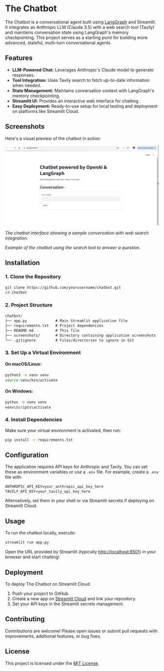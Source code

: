 # The Chatbot

The Chatbot is a conversational agent built using [LangGraph](https://github.com/langchain-ai/langgraph) and Streamlit. It integrates an Anthropic LLM (Claude 3.5) with a web search tool (Tavily) and maintains conversation state using LangGraph's memory checkpointing. This project serves as a starting point for building more advanced, stateful, multi-turn conversational agents.

## Features

- **LLM-Powered Chat:** Leverages Anthropic's Claude model to generate responses.
- **Tool Integration:** Uses Tavily search to fetch up-to-date information when needed.
- **State Management:** Maintains conversation context with LangGraph's memory checkpointing.
- **Streamlit UI:** Provides an interactive web interface for chatting.
- **Easy Deployment:** Ready-to-use setup for local testing and deployment on platforms like Streamlit Cloud.

## Screenshots

Here's a visual preview of the chatbot in action:

![Chatbot Interface](images/img.png)

*The chatbot interface showing a sample conversation with web search integration.*

*Example of the chatbot using the search tool to answer a question.*

## Installation

### 1. Clone the Repository

```bash
git clone https://github.com/yourusername/chatbot.git
cd chatbot
```

### 2. Project Structure

```
chatbot/
├── app.py             # Main Streamlit application file
├── requirements.txt   # Project dependencies
├── README.md          # This file
├── screenshots/       # Directory containing application screenshots
└── .gitignore         # Files/directories to ignore in Git
```

### 3. Set Up a Virtual Environment

#### On macOS/Linux:
```bash
python3 -m venv venv
source venv/bin/activate
```

#### On Windows:
```bash
python -m venv venv
venv\Scripts\activate
```

### 4. Install Dependencies

Make sure your virtual environment is activated, then run:

```bash
pip install -r requirements.txt
```

## Configuration

The application requires API keys for Anthropic and Tavily. You can set these as environment variables or use a `.env` file. For example, create a `.env` file with:

```
ANTHROPIC_API_KEY=your_anthropic_api_key_here
TAVILY_API_KEY=your_tavily_api_key_here
```

Alternatively, set them in your shell or via Streamlit secrets if deploying on Streamlit Cloud.

## Usage

To run the chatbot locally, execute:

```bash
streamlit run app.py
```

Open the URL provided by Streamlit (typically [http://localhost:8501](http://localhost:8501)) in your browser and start chatting!

## Deployment

To deploy The Chatbot on Streamlit Cloud:

1. Push your project to GitHub.
2. Create a new app on [Streamlit Cloud](https://share.streamlit.io/) and link your repository.
3. Set your API keys in the Streamlit secrets management.

## Contributing

Contributions are welcome! Please open issues or submit pull requests with improvements, additional features, or bug fixes.

## License

This project is licensed under the [MIT License](LICENSE).